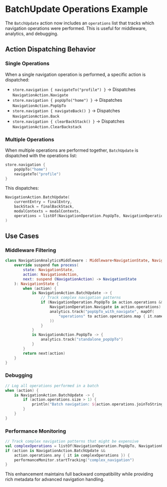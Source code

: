 # BatchUpdate Operations Example

The `BatchUpdate` action now includes an `operations` list that tracks which navigation operations were performed. This is useful for middleware, analytics, and debugging.

## Action Dispatching Behavior

### Single Operations
When a single navigation operation is performed, a specific action is dispatched:
- `store.navigation { navigateTo("profile") }` → Dispatches `NavigationAction.Navigate`
- `store.navigation { popUpTo("home") }` → Dispatches `NavigationAction.PopUpTo`  
- `store.navigation { navigateBack() }` → Dispatches `NavigationAction.Back`
- `store.navigation { clearBackStack() }` → Dispatches `NavigationAction.ClearBackstack`

### Multiple Operations
When multiple operations are performed together, `BatchUpdate` is dispatched with the operations list:
```kotlin
store.navigation {
    popUpTo("home")
    navigateTo("profile")
}
```
This dispatches:
```kotlin
NavigationAction.BatchUpdate(
    currentEntry = finalEntry,
    backStack = finalBackStack,
    modalContexts = modalContexts,
    operations = listOf(NavigationOperation.PopUpTo, NavigationOperation.Navigate)
)
```

## Use Cases

### Middleware Filtering
```kotlin
class NavigationAnalyticsMiddleware : Middleware<NavigationState, NavigationAction> {
    override suspend fun process(
        state: NavigationState,
        action: NavigationAction,
        next: suspend (NavigationAction) -> NavigationState
    ): NavigationState {
        when (action) {
            is NavigationAction.BatchUpdate -> {
                // Track complex navigation patterns
                if (NavigationOperation.PopUpTo in action.operations &&
                    NavigationOperation.Navigate in action.operations) {
                    analytics.track("popUpTo_with_navigate", mapOf(
                        "operations" to action.operations.map { it.name }
                    ))
                }
            }
            is NavigationAction.PopUpTo -> {
                analytics.track("standalone_popUpTo")
            }
        }
        return next(action)
    }
}
```

### Debugging
```kotlin
// Log all operations performed in a batch
when (action) {
    is NavigationAction.BatchUpdate -> {
        if (action.operations.size > 1) {
            println("Batch navigation: ${action.operations.joinToString(" + ")}")
        }
    }
}
```

### Performance Monitoring
```kotlin
// Track complex navigation patterns that might be expensive
val complexOperations = listOf(NavigationOperation.PopUpTo, NavigationOperation.ClearBackStack)
if (action is NavigationAction.BatchUpdate && 
    action.operations.any { it in complexOperations }) {
    performanceMonitor.startTracking("complex_navigation")
}
```

This enhancement maintains full backward compatibility while providing rich metadata for advanced navigation handling.